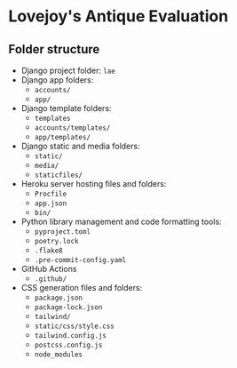 # Lovejoy's Antique Evaluation

## Folder structure
- Django project folder: `lae`
- Django app folders:
    - `accounts/`
    - `app/`
- Django template folders:
    - `templates`
    - `accounts/templates/`
    - `app/templates/`
- Django static and media folders:
    - `static/`
    - `media/`
    - `staticfiles/`
- Heroku server hosting files and folders:
    - `Procfile`
    - `app.json`
    - `bin/`
- Python library management and code formatting tools:
    - `pyproject.toml`
    - `poetry.lock`
    - `.flake8`
    - `.pre-commit-config.yaml`
- GitHub Actions
    - `.github/`
- CSS generation files and folders:
    - `package.json`
    - `package-lock.json`
    - `tailwind/`
    - `static/css/style.css`
    - `tailwind.config.js`
    - `postcss.config.js`
    - `node_modules`
